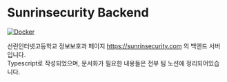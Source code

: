 # Sunrinsecurity Backend

[![Docker](https://github.com/jungvengers/sunrinsecurity-backend-v3/actions/workflows/docker-publish.yml/badge.svg)](https://github.com/jungvengers/sunrinsecurity-backend-v3/actions/workflows/docker-publish.yml)

선린인터넷고등학교 정보보호과 페이지 <https://sunrinsecurity.com> 의 백엔드 서버입니다.  
Typescript로 작성되었으며, 문서화가 필요한 내용들은 전부 팀 노션에 정리되어있습니다.  
